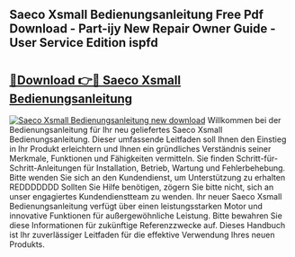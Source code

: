 ## Saeco Xsmall Bedienungsanleitung Free Pdf Download - Part-ijy New Repair Owner Guide - User Service Edition ispfd

# <h2><a href="http://df46w3.blite.top/?on=Saeco+Xsmall+Bedienungsanleitung">🔗Download 👉🔴 Saeco Xsmall Bedienungsanleitung</a></h2>

[![Saeco Xsmall Bedienungsanleitung new download](https://i.imgur.com/lujVjoI.png)](http://df46w3.blite.top/?on=Saeco+Xsmall+Bedienungsanleitung)
Willkommen bei der Bedienungsanleitung für Ihr neu geliefertes Saeco Xsmall Bedienungsanleitung. Dieser umfassende Leitfaden soll Ihnen den Einstieg in Ihr Produkt erleichtern und Ihnen ein gründliches Verständnis seiner Merkmale, Funktionen und Fähigkeiten vermitteln. Sie finden Schritt-für-Schritt-Anleitungen für Installation, Betrieb, Wartung und Fehlerbehebung. Bitte wenden Sie sich an den Kundendienst, um Unterstützung zu erhalten REDDDDDDD Sollten Sie Hilfe benötigen, zögern Sie bitte nicht, sich an unser engagiertes Kundendienstteam zu wenden. Ihr neuer Saeco Xsmall Bedienungsanleitung verfügt über einen leistungsstarken Motor und innovative Funktionen für außergewöhnliche Leistung. Bitte bewahren Sie diese Informationen für zukünftige Referenzzwecke auf. Dieses Handbuch ist Ihr zuverlässiger Leitfaden für die effektive Verwendung Ihres neuen Produkts.
